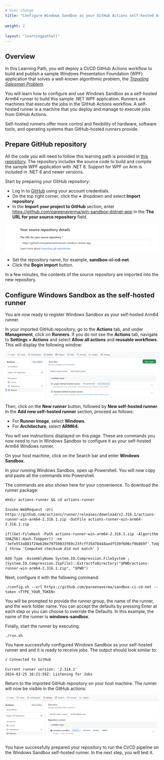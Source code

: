 ```yaml
---
# User change
title: "Configure Windows Sandbox as your GitHub Actions self-hosted Arm64 runner"

weight: 2

layout: "learningpathall"
---
```


## Overview

In this Learning Path, you will deploy a CI/CD GitHub Actions workflow to build and publish a sample Windows Presentation Foundation (WPF) application that solves a well-known algorithmic problem, the *[Traveling Salesman Problem](https://simple.wikipedia.org/wiki/Travelling_salesman_problem)*. 

You will learn how to configure and use Windows Sandbox as a self-hosted Arm64 runner to build this sample .NET WPF application. Runners are machines that execute the jobs in the GitHub Actions workflow. A self-hosted runner is a machine that you deploy and manage to execute jobs from GitHub Actions.

Self-hosted runners offer more control and flexibility of hardware, software tools, and operating systems than GitHub-hosted runners provide.

## Prepare GitHub repository

All the code you will need to follow this learning path is provided in [this repository](https://github.com/pareenaverma/win-sandbox-dotnet-app). The repository includes the source code to build and compile the sample WPF application with .NET 8. Support for WPF on Arm is included in .NET 6 and newer versions. 

Start by preparing your GitHub repository:

* Log in to [GitHub](https://github.com) using your account credentials.
* On the top right corner, click the **+** dropdown and select **Import repository**.
* In the **Import your project to GitHub** section, enter https://github.com/pareenaverma/win-sandbox-dotnet-app in the **The URL for your source repository** field. 

![img1](win_sandbox_1.png)

* Set the repository name, for example, **sandbox-ci-cd-net**.
* Click the **Begin import** button.

In a few minutes, the contents of the source repository are imported into the new repository.
 
## Configure Windows Sandbox as the self-hosted runner

You are now ready to register Windows Sandbox as your self-hosted Arm64 runner. 

In your imported GitHub repository, go to the **Actions** tab, and under **Management**, click on **Runners**. If you do not see the **Actions** tab, navigate to **Settings > Actions** and select **Allow all actions** and **reusable workflows**. This will display the following window:

![img2](win_sandbox_2.png)

Then, click on the **New runner** button, followed by **New self-hosted runner**. In the **Add new self-hosted runner** section, proceed as follows:

* For **Runner Image**, select **Windows**.
* For **Architecture**, select **ARM64**.


You will see instructions displayed on this page. These are commands you now need to run in Windows Sandbox to configure it as your self-hosted Arm64 Windows runner.

On your host machine, click on the Search bar and enter **Windows Sandbox**.

In your running Windows Sandbox, open up Powershell. You will now copy and paste all the commands into Powershell.

The commands are also shown here for your convenience. To download the runner package:

```console
mkdir actions-runner && cd actions-runner

Invoke-WebRequest -Uri https://github.com/actions/runner/releases/download/v2.316.1/actions-runner-win-arm64-2.316.1.zip -OutFile actions-runner-win-arm64-2.316.1.zip

if((Get-FileHash -Path actions-runner-win-arm64-2.316.1.zip -Algorithm SHA256).Hash.ToUpper() -ne '3efe553a881f24eb20e79750033f69c23fcff35d78448aedf539f606cf9b869f'.ToUpper()){ throw 'Computed checksum did not match' }

Add-Type -AssemblyName System.IO.Compression.FileSystem ; [System.IO.Compression.ZipFile]::ExtractToDirectory("$PWD/actions-runner-win-arm64-2.316.1.zip", "$PWD")
``` 

Next, configure it with the following command:
```
./config.sh --url https://github.com/pareenaverma/sandbox-ci-cd-net --token <TYPE_YOUR_TOKEN>
```
You will be prompted to provide the runner group, the name of the runner, and the work folder name. You can accept the defaults by pressing Enter at each step or you can choose to override the Defaults. In this example, the name of the runner is **windows-sandbox**.

Finally, start the runner by executing:

```console
./run.sh
```

You have successfully configured Windows Sandbox as your self-hosted runner and and it is ready to receive jobs. The output should look similar to:

```output
√ Connected to GitHub

Current runner version: '2.314.1'
2024-03-25 16:21:59Z: Listening for Jobs
```

Return to the imported GitHub repository on your host machine. The runner will now be visible in the GitHub actions:

![img3](win_sandbox_3.png)

You have successfully prepared your repository to run the CI/CD pipeline on the Windows Sandbox self-hosted runner. In the next step, you will test it.
